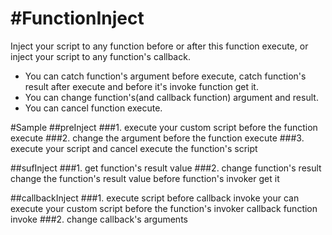 #FunctionInject
==============
Inject your script to any function before or after this function execute, or inject your script to any function's callback.
* You can catch function's argument before execute, catch function's result after execute and before it's invoke function get it.
* You can change function's(and callback function) argument and result.
* You can cancel function execute.

#Sample
##preInject
###1. execute your custom script before the function execute
###2. change the argument before the function execute
###3. execute your script and cancel execute the function's script 

##sufInject
###1. get function's result value
###2. change function's result
change the function's result value before function's invoker get it

##callbackInject
###1. execute script before callback invoke
your can execute your custom script before the function's invoker callback function invoke
###2. change callback's arguments
